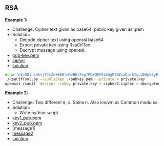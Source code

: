 ## RSA

**Example 1:**

- Challenge: Cipher text given as base64, public key given as .pem
- Solution:
  - Decode cipher text using openssl base64
  - Export private key using RsaCtfTool
  - Decrypt message using openssl.
- [pub-key.pem](https://github.com/ByamB4/CCC/blob/master/Cryptography/examples/src/rsa-example-1.pem)
- [cipher](https://github.com/ByamB4/CCC/blob/master/Cryptography/examples/src/rsa-example-1.cipher)
- [solution](https://github.com/ByamB4/CCC/blob/master/Cryptography/examples/src/rsa-example-1.sh)

```sh
echo "e8oQDihsmkvjT3sZe+EE8lwNvBEsFegYF6+OOFOiR6gMtMZxxba/bIgLUD8pV3yEf0gOOfHuB5bC3vQmo7bE4PcIKfpFGZBA" | openssl base64 -d > cipher2.cipher
./RsaCtfTool.py --publickey ./pubkey.pem --private > private.key
openssl rsautl -decrypt -inkey private.key < cipher2.cipher > decrypted
```

**Example 2:**

- Challenge: Two different e, c. Same n. Also known as Common modules.
- Solution:
  - Write python script
- [key1_pub.pem](https://github.com/ByamB4/CCC/blob/master/Cryptography/examples/src/rsa-example-1.pem)
- [key2_pub.pem](https://github.com/ByamB4/CCC/blob/master/Cryptography/examples/src/rsa-example-1.cipher)
- [message1]
- [message2](https://github.com/ByamB4/CCC/blob/master/Cryptography/examples/src/rsa-example-1.sh)
- [solution](https://github.com/ByamB4/CCC/blob/master/Cryptography/examples/src/rsa-example-1.sh)

